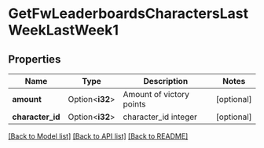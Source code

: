 # GetFwLeaderboardsCharactersLastWeekLastWeek1

## Properties

Name | Type | Description | Notes
------------ | ------------- | ------------- | -------------
**amount** | Option<**i32**> | Amount of victory points | [optional]
**character_id** | Option<**i32**> | character_id integer | [optional]

[[Back to Model list]](../README.md#documentation-for-models) [[Back to API list]](../README.md#documentation-for-api-endpoints) [[Back to README]](../README.md)


